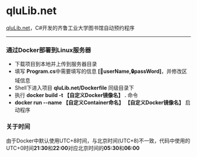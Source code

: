 # qluLib.net

[qluLib.net](https://github.com/iyo11/qluLib.net)，C#开发的齐鲁工业大学图书馆自动预约程序

---

### 通过Docker部署到Linux服务器

- 下载项目到本地并上传到服务器目录
- 填写 **Program.cs**中需要填写的信息 **[👤userName,🔒passWord]**，并修改区域信息
- Shell下进入项目 **qluLib.net/Dockerfile** 同级目录下
- 执行 **docker build -t 【自定义Docker镜像名】 .** 命令
- **docker run --name 【自定义Container命名】 【自定义Docker镜像名】** 启动程序

### 关于时间

由于Docker中默认使用UTC+8时间，与北京时间(UTC+8)不一致，代码中使用的UTC+0时间**21:30**和**22:00**对应北京时间的**05:30**和**06:00**
